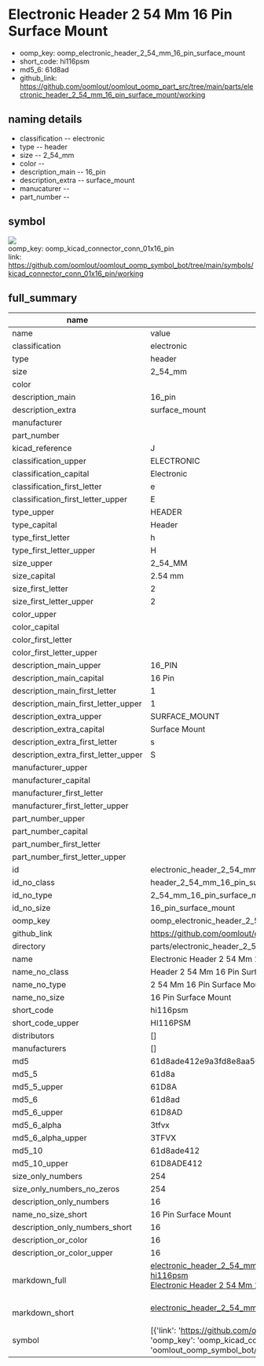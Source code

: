 # Electronic Header 2 54 Mm 16 Pin Surface Mount

  
* oomp_key: oomp_electronic_header_2_54_mm_16_pin_surface_mount 
* short_code: hi116psm
* md5_6: 61d8ad  
* github_link: https://github.com/oomlout/oomlout_oomp_part_src/tree/main/parts/electronic_header_2_54_mm_16_pin_surface_mount/working  
## naming details
* classification -- electronic
* type -- header
* size -- 2_54_mm
* color -- 
* description_main -- 16_pin
* description_extra -- surface_mount
* manucaturer -- 
* part_number -- 



## symbol

![](symbol/{index}}/working/working_600.png)  
oomp_key: oomp_kicad_connector_conn_01x16_pin  
link: https://github.com/oomlout/oomlout_oomp_symbol_bot/tree/main/symbols/kicad_connector_conn_01x16_pin/working  


## full_summary
| name | value | 
| --- | --- | 
| name | value | 
| classification | electronic | 
| type | header | 
| size | 2_54_mm | 
| color |  | 
| description_main | 16_pin | 
| description_extra | surface_mount | 
| manufacturer |  | 
| part_number |  | 
| kicad_reference | J | 
| classification_upper | ELECTRONIC | 
| classification_capital | Electronic | 
| classification_first_letter | e | 
| classification_first_letter_upper | E | 
| type_upper | HEADER | 
| type_capital | Header | 
| type_first_letter | h | 
| type_first_letter_upper | H | 
| size_upper | 2_54_MM | 
| size_capital | 2.54 mm | 
| size_first_letter | 2 | 
| size_first_letter_upper | 2 | 
| color_upper |  | 
| color_capital |  | 
| color_first_letter |  | 
| color_first_letter_upper |  | 
| description_main_upper | 16_PIN | 
| description_main_capital | 16 Pin | 
| description_main_first_letter | 1 | 
| description_main_first_letter_upper | 1 | 
| description_extra_upper | SURFACE_MOUNT | 
| description_extra_capital | Surface Mount | 
| description_extra_first_letter | s | 
| description_extra_first_letter_upper | S | 
| manufacturer_upper |  | 
| manufacturer_capital |  | 
| manufacturer_first_letter |  | 
| manufacturer_first_letter_upper |  | 
| part_number_upper |  | 
| part_number_capital |  | 
| part_number_first_letter |  | 
| part_number_first_letter_upper |  | 
| id | electronic_header_2_54_mm_16_pin_surface_mount | 
| id_no_class | header_2_54_mm_16_pin_surface_mount | 
| id_no_type | 2_54_mm_16_pin_surface_mount | 
| id_no_size | 16_pin_surface_mount | 
| oomp_key | oomp_electronic_header_2_54_mm_16_pin_surface_mount | 
| github_link | https://github.com/oomlout/oomlout_oomp_part_src/tree/main/parts/electronic_header_2_54_mm_16_pin_surface_mount/working | 
| directory | parts/electronic_header_2_54_mm_16_pin_surface_mount | 
| name | Electronic Header 2 54 Mm 16 Pin Surface Mount | 
| name_no_class | Header 2 54 Mm 16 Pin Surface Mount | 
| name_no_type | 2 54 Mm 16 Pin Surface Mount | 
| name_no_size | 16 Pin Surface Mount | 
| short_code | hi116psm | 
| short_code_upper | HI116PSM | 
| distributors | [] | 
| manufacturers | [] | 
| md5 | 61d8ade412e9a3fd8e8aa5049e904de9 | 
| md5_5 | 61d8a | 
| md5_5_upper | 61D8A | 
| md5_6 | 61d8ad | 
| md5_6_upper | 61D8AD | 
| md5_6_alpha | 3tfvx | 
| md5_6_alpha_upper | 3TFVX | 
| md5_10 | 61d8ade412 | 
| md5_10_upper | 61D8ADE412 | 
| size_only_numbers | 254 | 
| size_only_numbers_no_zeros | 254 | 
| description_only_numbers | 16 | 
| name_no_size_short | 16 Pin Surface Mount | 
| description_only_numbers_short | 16 | 
| description_or_color | 16 | 
| description_or_color_upper | 16 | 
| markdown_full | [electronic_header_2_54_mm_16_pin_surface_mount](https://github.com/oomlout/oomlout_oomp_part_src/tree/main/parts/electronic_header_2_54_mm_16_pin_surface_mount/working)<br>[hi116psm](https://github.com/oomlout/oomlout_oomp_part_src/tree/main/parts/electronic_header_2_54_mm_16_pin_surface_mount/working)<br>[Electronic Header 2 54 Mm 16 Pin Surface Mount](https://github.com/oomlout/oomlout_oomp_part_src/tree/main/parts/electronic_header_2_54_mm_16_pin_surface_mount/working)<br><br> | 
| markdown_short | [electronic_header_2_54_mm_16_pin_surface_mount](https://github.com/oomlout/oomlout_oomp_part_src/tree/main/parts/electronic_header_2_54_mm_16_pin_surface_mount/working)<br><br> | 
| symbol | [{'link': 'https://github.com/oomlout/oomlout_oomp_symbol_bot/tree/main/symbols/kicad_connector_conn_01x16_pin', 'oomp_key': 'oomp_kicad_connector_conn_01x16_pin', 'directory': 'oomlout_oomp_symbol_bot/symbols/kicad_connector_conn_01x16_pin//working/working.kicad_sym', 'index': 0}] | 
